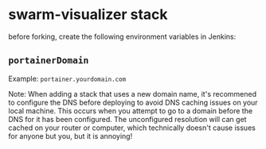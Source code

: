 # swarm-visualizer stack

before forking, create the following environment variables in Jenkins:

## `portainerDomain`
Example: `portainer.yourdomain.com`

Note: When adding a stack that uses a new domain name, it's recommened to configure the DNS before
deploying to avoid DNS caching issues on your local machine. This occurs when you attempt
to go to a domain before the DNS for it has been configured. The unconfigured resolution will
can get cached on your router or computer, which technically doesn't cause issues for anyone
but you, but it is annoying!
